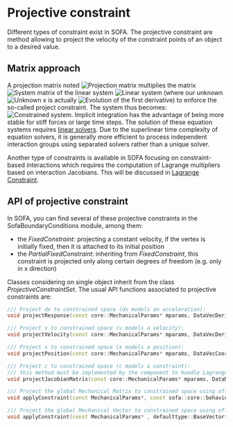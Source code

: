 Projective constraint
=====================

Different types of constraint exist in SOFA. The projective constraint are method allowing to project the velocity of the constraint points of an object to a desired value.


Matrix approach
---------------

A projection matrix noted <img src="https://latex.codecogs.com/gif.latex?$$\mathbf{P}$$" title="Projection matrix" /> multiplies the matrix <img src="https://latex.codecogs.com/gif.latex?$$\mathbf{A}$$" title="System matrix" /> of the linear system <img src="https://latex.codecogs.com/gif.latex?$$\mathbf{A}x=b$$" title="Linear system" /> (where our unknown <img src="https://latex.codecogs.com/gif.latex?$$x$$" title="Unknown x" /> is actually <img src="https://latex.codecogs.com/gif.latex?$$\Delta{v}$$" title="Evolution of the first derivative" />) to enforce the so-called project constraint. The system thus becomes: <img src="https://latex.codecogs.com/gif.latex?$$\mathbf{P}^T\mathbf{A}\mathbf{P}~\Deltav=\mathbf{P}^Tb$$" title="Constrained system" />. Implicit integration has the advantage of being more stable for stiff forces or large time steps. The solution of these equation systems requires [linear solvers](https://www.sofa-framework.org/community/doc/main-principles/system-resolution/linear-solvers/). Due to the superlinear time complexity of equation solvers, it is generally more efficient to process independent interaction groups using separated solvers rather than a unique solver.

Another type of constraints is available in SOFA focusing on constraint-based interactions which requires the computation of Lagrange multipliers based on interaction Jacobians. This will be discussed in [Lagrange Constraint](https://www.sofa-framework.org/community/doc/main-principles/constraints/lagrange-constraint/).



API of projective constraint
----------------------------

In SOFA, you can find several of these projective constraints in the SofaBoundaryConditions module, among them:
  - the _FixedConstraint_: projecting a constant velocity, if the vertex is initially fixed, then it is attached to its initial position
  - the _PartialFixedConstraint_: inheriting from _FixedConstraint_, this constraint is projected only along certain degrees of freedom (e.g. only in x direction)

Classes considering on single object inherit from the class _ProjectiveConstraintSet_. The usual API functions associated to projective constraints are:

``` cpp
/// Project dx to constrained space (dx models an acceleration):
void projectResponse(const core::MechanicalParams* mparams, DataVecDeriv& resData);

/// Project v to constrained space (v models a velocity):
void projectVelocity(const core::MechanicalParams* mparams, DataVecDeriv& vData);

/// Project x to constrained space (x models a position):
void projectPosition(const core::MechanicalParams* mparams, DataVecCoord& xData);

/// Project c to constrained space (c models a constraint):
/// this method must be implemented by the component to handle Lagrange Multiplier based constraint
void projectJacobianMatrix(const core::MechanicalParams* mparams, DataMatrixDeriv& cData);

/// Project the global Mechanical Matrix to constrained space using offset parameter
void applyConstraint(const MechanicalParams*, const sofa::core::behavior::MultiMatrixAccessor*)

/// Project the global Mechanical Vector to constrained space using offset parameter
void applyConstraint(const MechanicalParams* , defaulttype::BaseVector*, const sofa::core::behavior::MultiMatrixAccessor*)

```